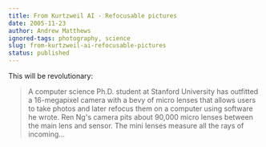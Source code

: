 ```yaml
---
title: From Kurtzweil AI - Refocusable pictures
date: 2005-11-23
author: Andrew Matthews
ignored-tags: photography, science
slug: from-kurtzweil-ai-refocusable-pictures
status: published
---
```


This will be revolutionary:

> A computer science Ph.D. student at Stanford University has outfitted a 16-megapixel camera with a bevy of micro lenses that allows users to take photos and later refocus them on a computer using software he wrote. Ren Ng's camera pits about 90,000 micro lenses between the main lens and sensor. The mini lenses measure all the rays of incoming...
